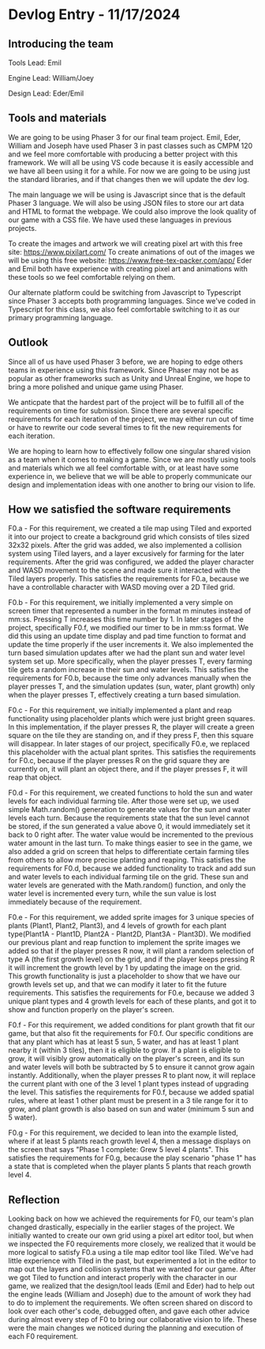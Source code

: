 # Devlog Entry - 11/17/2024

## Introducing the team

Tools Lead: Emil

Engine Lead: William/Joey

Design Lead: Eder/Emil

## Tools and materials

We are going to be using Phaser 3 for our final team project. Emil, Eder, William and Joseph have used Phaser 3 in past classes such as CMPM 120 and we feel more comfortable with producing a better project with this framework. We will all be using VS code because it is easily accessible and we have all been using it for a while. For now we are going to be using just the standard libraries, and if that changes then we will update the dev log.

The main language we will be using is Javascript since that is the default Phaser 3 language. We will also be using JSON files to store our art data and HTML to format the webpage. We could also improve the look quality of our game with a CSS file. We have used these languages in previous projects.

To create the images and artwork we will creating pixel art with this free site: https://www.pixilart.com/
To create animations of out of the images we will be using this free website: https://www.free-tex-packer.com/app/
Eder and Emil both have experience with creating pixel art and animations with these tools so we feel comfortable relying on them.

Our alternate platform could be switching from Javascript to Typescript since Phaser 3 accepts both programming languages. Since we've coded in Typescript for this class, we also feel comfortable switching to it as our primary programming language.

## Outlook

Since all of us have used Phaser 3 before, we are hoping to edge others teams in experience using this framework. Since Phaser may not be as popular as other frameworks such as Unity and Unreal Engine, we hope to bring a more polished and unique game using Phaser.

We anticpate that the hardest part of the project will be to fulfill all of the requirements on time for submission. Since there are several specific requirements for each iteration of the project, we may either run out of time or have to rewrite our code several times to fit the new requirements for each iteration. 

We are hoping to learn how to effectively follow one singular shared vision as a team when it comes to making a game. Since we are mostly using tools and materials which we all feel comfortable with, or at least have some experience in, we believe that we will be able to properly communicate our design and implementation ideas with one another to bring our vision to life.

## How we satisfied the software requirements

F0.a - For this requirement, we created a tile map using Tiled and exported it into our project to create a background grid which consists of tiles sized 32x32 pixels. After the grid was added, we also implemented a collision system using Tiled layers, and a layer excusively for farming for the later requirements. After the grid was configured, we added the player character and WASD movement to the scene and made sure it interacted with the Tiled layers properly. This satisfies the requirements for F0.a, because we have a controllable character with WASD moving over a 2D Tiled grid.

F0.b - For this requirement, we initially implemented a very simple on screen timer that represented a number in the format m minutes instead of mm:ss. Pressing T increases this time number by 1. In later stages of the project, specifically F0.f, we modified our timer to be in mm:ss format. We did this using an update time display and pad time function to format and update the time properly if the user increments it. We also implemented the turn based simulation updates after we had the plant sun and water level system set up. More specifically, when the player presses T, every farming tile gets a random increase in their sun and water levels. This satisfies the requirements for F0.b, because the time only advances manually when the player presses T, and the simulation updates (sun, water, plant growth) only when the player presses T, effectively creating a turn based simulation.

F0.c - For this requirement, we initially implemented a plant and reap functionality using placeholder plants which were just bright green squares. In this implementation, if the player presses R, the player will create a green square on the tile they are standing on, and if they press F, then this square will disappear. In later stages of our project, specifically F0.e, we replaced this placeholder with the actual plant sprites. This satisfies the requirements for F0.c, because if the player presses R on the grid square they are currently on, it will plant an object there, and if the player presses F, it will reap that object.

F0.d - For this requirement, we created functions to hold the sun and water levels for each individual farming tile. After those were set up, we used simple Math.random() generation to generate values for the sun and water levels each turn. Because the requirements state that the sun level cannot be stored, if the sun generated a value above 0, it would immediately set it back to 0 right after. The water value would be incremented to the previous water amount in the last turn. To make things easier to see in the game, we also added a grid on screen that helps to differentiate certain farming tiles from others to allow more precise planting and reaping. This satisfies the requirements for F0.d, because we added functionality to track and add sun and water levels to each individual farming tile on the grid. These sun and water levels are generated with the Math.random() function, and only the water level is incremented every turn, while the sun value is lost immediately because of the requirement. 

F0.e - For this requirement, we added sprite images for 3 unique species of plants (Plant1, Plant2, Plant3), and 4 levels of growth for each plant type(Plant1A - Plant1D, Plant2A - Plant2D, Plant3A - Plant3D). We modified our previous plant and reap function to implement the sprite images we added so that if the player presses R now, it will plant a random selection of type A (the first growth level) on the grid, and if the player keeps pressing R it will increment the growth level by 1 by updating the image on the grid. This growth functionality is just a placeholder to show that we have our growth levels set up, and that we can modify it later to fit the future requirements. This satisfies the requirements for F0.e, because we added 3 unique plant types and 4 growth levels for each of these plants, and got it to show and function properly on the player's screen.

F0.f - For this requirement, we added conditions for plant growth that fit our game, but that also fit the requirements for F0.f. Our specific conditions are that any plant which has at least 5 sun, 5 water, and has at least 1 plant nearby it (within 3 tiles), then it is eligible to grow. If a plant is eligible to grow, it will visibly grow automatically on the player's screen, and its sun and water levels will both be subtracted by 5 to ensure it cannot grow again instantly. Additionally, when the player presses R to plant now, it will replace the current plant with one of the 3 level 1 plant types instead of upgrading the level. This satisfies the requirements for F0.f, because we added spatial rules, where at least 1 other plant must be present in a 3 tile range for it to grow, and plant growth is also based on sun and water (minimum 5 sun and 5 water). 

F0.g - For this requirement, we decided to lean into the example listed, where if at least 5 plants reach growth level 4, then a message displays on the screen that says "Phase 1 complete: Grew 5 level 4 plants". This satisfies the requirements for F0.g, because the play scenario "phase 1" has a state that is completed when the player plants 5 plants that reach growth level 4.

## Reflection

Looking back on how we achieved the requirements for F0, our team's plan changed drastically, especially in the earlier stages of the project. We initially wanted to create our own grid using a pixel art editor tool, but when we inspected the F0 requirements more closely, we realized that it would be more logical to satisfy F0.a using a tile map editor tool like Tiled. We've had little experience with Tiled in the past, but experimented a lot in the editor to map out the layers and collision systems that we wanted for our game. After we got Tiled to function and interact properly with the character in our game, we realized that the design/tool leads (Emil and Eder) had to help out the engine leads (William and Joseph) due to the amount of work they had to do to implement the requirements. We often screen shared on discord to look over each other's code, debugged often, and gave each other advice during almost every step of F0 to bring our collaborative vision to life. These were the main changes we noticed during the planning and execution of each F0 requirement.

